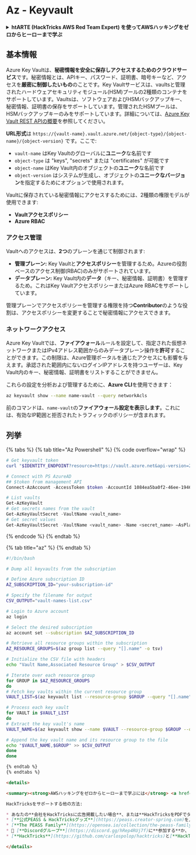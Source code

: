 # Az - Keyvault

<details>

<summary><strong>htARTE (HackTricks AWS Red Team Expert) を使ってAWSハッキングをゼロからヒーローまで学ぶ</strong></summary>

HackTricksをサポートする他の方法:

* **HackTricksにあなたの会社を広告したい**、または**HackTricksをPDFでダウンロードしたい**場合は、[**サブスクリプションプラン**](https://github.com/sponsors/carlospolop)をチェックしてください！
* [**公式PEASS & HackTricksグッズ**](https://peass.creator-spring.com)を入手する
* [**The PEASS Family**](https://opensea.io/collection/the-peass-family)を発見し、独占的な[**NFTs**](https://opensea.io/collection/the-peass-family)のコレクションをチェックする
* 💬 [**Discordグループ**](https://discord.gg/hRep4RUj7f)に**参加する**か、[**テレグラムグループ**](https://t.me/peass)に参加するか、**Twitter** 🐦 [**@carlospolopm**](https://twitter.com/carlospolopm)を**フォローする**。
* [**HackTricks**](https://github.com/carlospolop/hacktricks)と[**HackTricks Cloud**](https://github.com/carlospolop/hacktricks-cloud)のgithubリポジトリにPRを提出して、あなたのハッキングのコツを共有する。

</details>

## 基本情報

Azure Key Vaultは、**秘密情報を安全に保存しアクセスするためのクラウドサービス**です。秘密情報とは、APIキー、パスワード、証明書、暗号キーなど、アクセスを**厳密に制御したいもの**のことです。Key Vaultサービスは、vaultsと管理されたハードウェアセキュリティモジュール(HSM)プールの2種類のコンテナをサポートしています。Vaultsは、ソフトウェアおよびHSMバックアップキー、秘密情報、証明書の保存をサポートしています。管理されたHSMプールは、HSMバックアップキーのみをサポートしています。詳細については、[Azure Key Vault REST APIの概要](https://learn.microsoft.com/en-us/azure/key-vault/general/about-keys-secrets-certificates)を参照してください。

**URL形式**は `https://{vault-name}.vault.azure.net/{object-type}/{object-name}/{object-version}` です。ここで:

* `vault-name` はKey Vaultのグローバルに**ユニーク**な名前です
* `object-type` は "keys", "secrets" または "certificates" が可能です
* `object-name` はKey Vault内のオブジェクトの**ユニーク**な名前です
* `object-version` はシステムが生成し、オブジェクトの**ユニークなバージョン**を指定するためにオプションで使用されます。

Vaultに保存されている秘密情報にアクセスするためには、2種類の権限モデルが使用できます:

* **Vaultアクセスポリシー**
* **Azure RBAC**

### アクセス管理

Vaultへのアクセスは、**2つ**のプレーンを通じて制御されます:

* **管理プレーン:** Key Vaultと**アクセスポリシー**を管理するため。Azureの役割ベースのアクセス制御(RBAC)のみがサポートされています。
* **データプレーン:** Key Vault内の**データ**（キー、秘密情報、証明書）を管理するため。これはKey VaultアクセスポリシーまたはAzure RBACをサポートしています。

管理プレーンでアクセスポリシーを管理する権限を持つ**Contributor**のような役割は、アクセスポリシーを変更することで秘密情報にアクセスできます。

### ネットワークアクセス

Azure Key Vaultでは、**ファイアウォール**ルールを設定して、指定された仮想ネットワークまたはIPv4アドレス範囲からのみデータプレーン操作を**許可**することができます。この制限は、Azure管理ポータルを通じたアクセスにも影響を与えます。承認された範囲内にないログインIPアドレスを持つユーザーは、Key Vault内のキー、秘密情報、証明書をリストすることができません。

これらの設定を分析および管理するために、**Azure CLI**を使用できます：
```bash
az keyvault show --name name-vault --query networkAcls
```
前のコマンドは、`name-vault`の**ファイアウォール設定を表示します**。これには、有効なIP範囲と拒否されたトラフィックのポリシーが含まれます。

## 列挙

{% tabs %}
{% tab title="Az Powershell" %}
{% code overflow="wrap" %}
```powershell
# Get keyvault token
curl "$IDENTITY_ENDPOINT?resource=https://vault.azure.net&api-version=2017-09-01" -H secret:$IDENTITY_HEADER

# Connect with PS AzureAD
## $token from management API
Connect-AzAccount -AccessToken $token -AccountId 1084ea5ba0f2-46ee-1946-ab567de59abc -KeyVaultAccessToken $keyvaulttoken

# List vaults
Get-AzKeyVault
# Get secrets names from the vault
Get-AzKeyVaultSecret -VaultName <vault_name>
# Get secret values
Get-AzKeyVaultSecret -VaultName <vault_name> -Name <secret_name> –AsPlainText
```
{% endcode %}
{% endtab %}

{% tab title="az" %}
{% endtab %}
```bash
#!/bin/bash

# Dump all keyvaults from the subscription

# Define Azure subscription ID
AZ_SUBSCRIPTION_ID="your-subscription-id"

# Specify the filename for output
CSV_OUTPUT="vault-names-list.csv"

# Login to Azure account
az login

# Select the desired subscription
az account set --subscription $AZ_SUBSCRIPTION_ID

# Retrieve all resource groups within the subscription
AZ_RESOURCE_GROUPS=$(az group list --query "[].name" -o tsv)

# Initialize the CSV file with headers
echo "Vault Name,Associated Resource Group" > $CSV_OUTPUT

# Iterate over each resource group
for GROUP in $AZ_RESOURCE_GROUPS
do
# Fetch key vaults within the current resource group
VAULT_LIST=$(az keyvault list --resource-group $GROUP --query "[].name" -o tsv)

# Process each key vault
for VAULT in $VAULT_LIST
do
# Extract the key vault's name
VAULT_NAME=$(az keyvault show --name $VAULT --resource-group $GROUP --query "name" -o tsv)

# Append the key vault name and its resource group to the file
echo "$VAULT_NAME,$GROUP" >> $CSV_OUTPUT
done
done
```
```markdown
{% endtab %}
{% endtabs %}

<details>

<summary><strong>AWSハッキングをゼロからヒーローまで学ぶには</strong> <a href="https://training.hacktricks.xyz/courses/arte"><strong>htARTE (HackTricks AWS Red Team Expert)</strong></a><strong>をチェック！</strong></summary>

HackTricksをサポートする他の方法:

* あなたの**会社をHackTricksに広告掲載したい場合**、または**HackTricksをPDFでダウンロードしたい場合**は、[**サブスクリプションプラン**](https://github.com/sponsors/carlospolop)をチェックしてください！
* [**公式PEASS & HackTricksグッズ**](https://peass.creator-spring.com)を入手する
* [**The PEASS Family**](https://opensea.io/collection/the-peass-family)を発見し、独占的な[**NFTs**](https://opensea.io/collection/the-peass-family)のコレクションをチェックする
* 💬 [**Discordグループ**](https://discord.gg/hRep4RUj7f)に**参加する**か、[**テレグラムグループ**](https://t.me/peass)に参加する、または**Twitter** 🐦 [**@carlospolopm**](https://twitter.com/carlospolopm)を**フォローする**。
* [**HackTricks**](https://github.com/carlospolop/hacktricks)と[**HackTricks Cloud**](https://github.com/carlospolop/hacktricks-cloud)のgithubリポジトリにPRを提出して、あなたのハッキングのコツを**共有する**。

</details>
```
